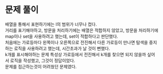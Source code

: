 # 문제 풀이
배열을 통해서 표현하기에는 l의 범위가 너무나 컸다.   
거리를 표기해야하고, 방문을 처리하기에는 배열은 적합하지 않았고, 방문을 처리하기에 map이나 set을 사용하려고 했는데, set이 적합하다고 판단했다.   
처음에는 가로등마다 왼쪽이나 오른쪽으로 전진해서 다른 가로등이 만나면 탐색을 중지하는 로직을 사용하려고 했는데, 시간초과가 날 것이 뻔했다.   
k개를 표시해야하는 문제 특성상 가로등에서 전진해서 k개를 찾으면 되지 않을까 싶어서 로직을 작성했고, 그것이 정답이었다.   
문제를 접근하는것이 어려웠던 문제였다.